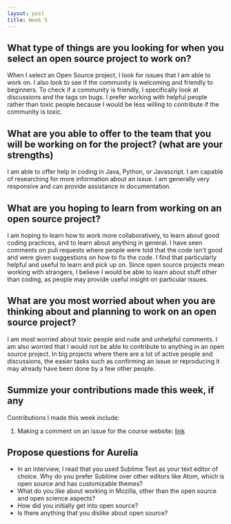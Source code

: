 ```yaml
--- 
layout: post
title: Week 5
---
```


## What type of things are you looking for when you select an open source project to work on?
When I select an Open Source project, I look for issues that I am able to work on. I also look to see if the community is welcoming and friendly to beginners. To check if a community is friendly, I specifically look at discussions and the tags on bugs. I prefer working with helpful people rather than toxic people because I would be less willing to contribute if the community is toxic. 

## What are you able to offer to the team that you will be working on for the project? (what are your strengths)
I am able to offer help in coding in Java, Python, or Javascript. I am capable of researching for more information about an issue. I am generally very responsive and can provide assistance in documentation. 

## What are you hoping to learn from working on an open source project?
I am hoping to learn how to work more collaboratively, to learn about good coding practices, and to learn about anything in general. I have seen comments on pull requests where people were told that the code isn't good and were given suggestions on how to fix the code. I find that particularly helpful and useful to learn and pick up on. Since open source projects mean working with strangers, I believe I would be able to learn about stuff other than coding, as people may provide useful insight on particular issues. 

## What are you most worried about when you are thinking about and planning to work on an open source project? 
I am most worried about toxic people and rude and unhelpful comments. I am also worried that I would not be able to contribute to anything in an open source project. In big projects where there are a lot of active people and discussions, the easier tasks such as confirming an issue or reproducing it may already have been done by a few other people. 

## Summize your contributions made this week, if any
Contributions I made this week include: 
1. Making a comment on an issue for the course website: [link](https://github.com/joannakl/cs480_s18/issues/85)

## Propose questions for Aurelia 
* In an interview, I read that you used Sublime Text as your text editor of choice. Why do you prefer Sublime over other editors like Atom, which is open source and has customizable themes?
* What do you like about working in Mozilla, other than the open source and open science aspects?
* How did you initially get into open source?
* Is there anything that you dislike about open source? 
